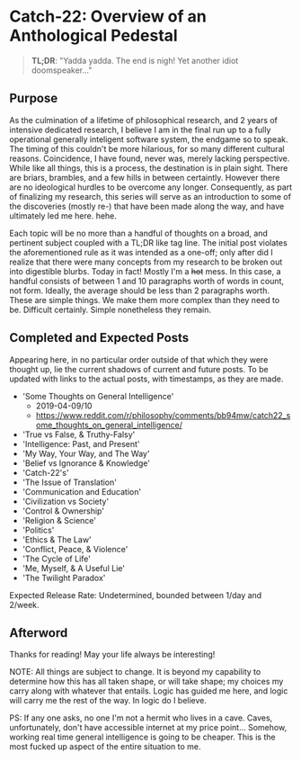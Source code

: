 # Catch-22: Overview of an Anthological Pedestal

> **TL;DR**: "Yadda yadda. The end is nigh! Yet another idiot doomspeaker..."

## Purpose

As the culmination of a lifetime of philosophical research, and 2 years of intensive dedicated research, I believe I am in the final run up to a fully operational generally inteligent software system, the endgame so to speak. The timing of this couldn't be more hilarious, for so many different cultural reasons. Coincidence, I have found, never was, merely lacking perspective. While like all things, this is a process, the destination is in plain sight. There are briars, brambles, and a few hills in between certaintly. However there are no ideological hurdles to be overcome any longer. Consequently, as part of finalizing my research, this series will serve as an introduction to some of the discoveries (mostly re-) that have been made along the way, and have ultimately led me here. hehe.

Each topic will be no more than a handful of thoughts on a broad, and pertinent subject coupled with a TL;DR like tag line. The initial post violates the aforementioned rule as it was intended as a one-off; only after did I realize that there were many concepts from my research to be broken out into digestible blurbs. Today in fact! Mostly I'm a ~~hot~~ mess. In this case, a handful consists of between 1 and 10 paragraphs worth of words in count, not form. Ideally, the average should be less than 2 paragraphs worth. These are simple things. We make them more complex than they need to be. Difficult certainly. Simple nonetheless they remain.

## Completed and Expected Posts

Appearing here, in no particular order outside of that which they were thought up, lie the current shadows of current and future posts. To be updated with links to the actual posts, with timestamps, as they are made.

* 'Some Thoughts on General Intelligence'
  * 2019-04-09/10
  * https://www.reddit.com/r/philosophy/comments/bb94mw/catch22_some_thoughts_on_general_intelligence/
* 'True vs False, & Truthy-Falsy'
* 'Intelligence: Past, and Present'
* 'My Way, Your Way, and The Way'
* 'Belief vs Ignorance & Knowledge'
* 'Catch-22's'
* 'The Issue of Translation'
* 'Communication and Education'
* 'Civilization vs Society'
* 'Control & Ownership'
* 'Religion & Science'
* 'Politics'
* 'Ethics & The Law'
* 'Conflict, Peace, & Violence'
* 'The Cycle of Life'
* 'Me, Myself, & A Useful Lie'
* 'The Twilight Paradox'

Expected Release Rate: Undetermined, bounded between 1/day and 2/week.

## Afterword

Thanks for reading! May your life always be interesting!

NOTE: All things are subject to change. It is beyond my capability to determine how this has all taken shape, or will take shape; my choices my carry along with whatever that entails. Logic has guided me here, and logic will carry me the rest of the way. In logic do I believe.

PS: If any one asks, no one I'm not a hermit who lives in a cave. Caves, unfortunately, don't have accessible internet at my price point... Somehow, working real time general intelligence is going to be cheaper. This is the most fucked up aspect of the entire situation to me.